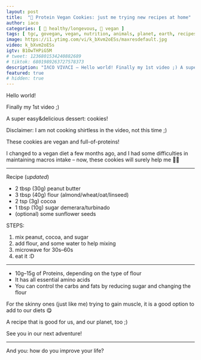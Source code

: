 ```yaml
---
layout: post
title:  "🍪 Protein Vegan Cookies: just me trying new recipes at home"
author: iaco
categories: [ 🧬 healthy/longevous, 🌱 vegan ]
tags: [ tgc, govegan, vegan, nutrition, animals, planet, earth, recipes, cookie ]
image: https://i1.ytimg.com/vi/k_bXvm2oESs/maxresdefault.jpg
video: k_bXvm2oESs
igtv: B1OwTHPiG5M
# tweet: 1236801534240882689
# tiktok: 6801989263727578373
description: "IΛCO VIVΛCI — Hello world! Finally my 1st video ;) A super easy&delicious dessert: cookies! Disclaimer: ..."
featured: true
# hidden: true
---
```


Hello world!

Finally my 1st video ;)

A super easy&delicious dessert: cookies!


Disclaimer: I am not cooking shirtless in the video, not this time ;)

These cookies are vegan and full-of-proteins!

I changed to a vegan diet a few months ago, and I had some difficulties in maintaining macros intake – now, these cookies will surely help me 💪😃

___

Recipe (*updated*)
+ 2 tbsp (30g) peanut butter
+ 3 tbsp (40g) flour (almond/wheat/oat/linseed)
+ 2 tsp (3g) cocoa
+ 1 tbsp (10g) sugar demerara/turbinado
+ (optional) some sunflower seeds

STEPS:
1. mix peanut, cocoa, and sugar
2. add flour, and some water to help mixing
3. microwave for 30s–60s
4. eat it :D

___

* 10g–15g of Proteins, depending on the type of flour
* It has all essential amino acids
* You can control the carbs and fats by reducing sugar and changing the flour

For the skinny ones (just like me) trying to gain muscle, it is a good option to add to our diets 😋

A recipe that is good for us, and our planet, too ;)

See you in our next adventure!

___

And you: how do you improve your life?
